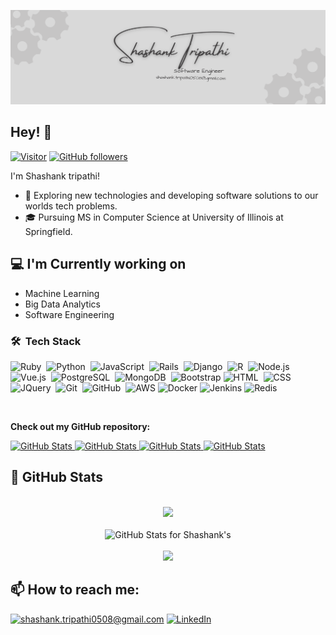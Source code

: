 ![Shashank Banner Image](./banner.png)

<h2>Hey! 👋</h2>

[![Visitor](https://visitor-badge.laobi.icu/badge?page_id=shashank76.shashank.github.io)](https://github.com/shashank76) [![GitHub followers](https://img.shields.io/github/followers/shashank76.svg?style=social&label=Follow)](https://github.com/shashank76?tab=followers)

I'm Shashank tripathi!

- 🤔  Exploring new technologies and developing software solutions to our worlds tech problems.
- 🎓  Pursuing MS in Computer Science at University of Illinois at Springfield.


<h2>💻 I'm Currently working on</h2>

- Machine Learning
- Big Data Analytics
- Software Engineering

### 🛠 &nbsp;Tech Stack
![Ruby](https://img.shields.io/badge/-Ruby-05122A?style=flat&logo=ruby&logoColor=red)&nbsp;
![Python](https://img.shields.io/badge/-Python-05122A?style=flat&logo=python)&nbsp;
![JavaScript](https://img.shields.io/badge/-JavaScript-05122A?style=flat&logo=javascript)&nbsp;
![Rails](https://img.shields.io/badge/-Rails-05122A?style=flat&logo=ruby-on-rails&logoColor=red)&nbsp;
![Django](https://img.shields.io/badge/-Django-05122A?style=flat&logo=django)&nbsp;
![R](https://img.shields.io/badge/-R-05122A?style=flat&logo=R)&nbsp;
![Node.js](https://img.shields.io/badge/-Node.js-05122A?style=flat&logo=node.js)&nbsp;
![Vue.js](https://img.shields.io/badge/-Vue.js-05122A?style=flat&logo=vue.js)&nbsp;
![PostgreSQL](https://img.shields.io/badge/-PostgresSQL-05122A?style=flat&logo=postgreSQL)&nbsp;
![MongoDB](https://img.shields.io/badge/-MongoDB-05122A?style=flat&logo=mongoDB)&nbsp;
![Bootstrap](https://img.shields.io/badge/-Bootstrap-05122A?style=flat&logo=bootstrap&logoColor=563D7C)
![HTML](https://img.shields.io/badge/-HTML-05122A?style=flat&logo=HTML5)&nbsp;
![CSS](https://img.shields.io/badge/-CSS-05122A?style=flat&logo=CSS3&logoColor=1572B6)&nbsp;
![JQuery](https://img.shields.io/badge/-JQuery-05122A?style=flat&logo=JQuery&logoColor=1572B6)&nbsp;
![Git](https://img.shields.io/badge/-Git-05122A?style=flat&logo=git)&nbsp;
![GitHub](https://img.shields.io/badge/-GitHub-05122A?style=flat&logo=github)&nbsp;
![AWS](https://img.shields.io/badge/-AWS-05122A?&logo=Amazon-AWS&logoColor=F90)
![Docker](https://img.shields.io/badge/-Docker-05122A?&logo=Docker)
![Jenkins](https://img.shields.io/badge/-Jenkins-05122A?&logo=jenkins)
![Redis](https://img.shields.io/badge/-Redis-05122A?&logo=Redis)

<br/>

__Check out my GitHub repository:__

<div>
  <p>
    <a href="https://github.com/shashank76/grpc_demo">
      <img src="https://github-readme-stats.vercel.app/api/pin/?username=shashank76&repo=grpc_demo" alt="GitHub Stats" />
    </a>
    <a href="https://github.com/shashank76/twilio_video_call_demo">
      <img src="https://github-readme-stats.vercel.app/api/pin/?username=shashank76&repo=twilio_video_call_demo" alt="GitHub Stats" />
    </a>
    <a href="https://github.com/shashank76/vuerails_demo">
      <img src="https://github-readme-stats.vercel.app/api/pin/?username=shashank76&repo=vuerails_demo" alt="GitHub Stats" />
    </a>
    <a href="https://github.com/shashank76/shortener">
      <img src="https://github-readme-stats.vercel.app/api/pin/?username=shashank76&repo=shortener" alt="GitHub Stats" />
    </a>
  </p>
</div>

<h2>👀 GitHub Stats</h2>

<div>
  <p align="center">
  <br/>
    <img src="https://github-readme-streak-stats.herokuapp.com?user=shashank76" width="700">
   <br/>
   <br/>
       <img src="https://github-readme-stats.vercel.app/api?username=shashank76&show_icons=true&include_all_commits=true&count_private=true&layout=compact" alt="GitHub Stats for Shashank's" width="700">
   <br/><br/>
   <img src="https://github-readme-stats.vercel.app/api/top-langs/?username=shashank76&layout=compact" width="700"/></a>
  </p>
</div>

<h2>📫 How to reach me:</h2>

<a href="mailto:shashank.tripathi0508@gmail.com">![shashank.tripathi0508@gmail.com](https://img.shields.io/badge/Gmail-D14836?style=for-the-badge&logo=gmail&logoColor=white)</a> <a href="https://www.linkedin.com/in/shashank76/">![LinkedIn](https://img.shields.io/badge/LinkedIn-0077B5?style=for-the-badge&logo=linkedin&logoColor=white)</a>


